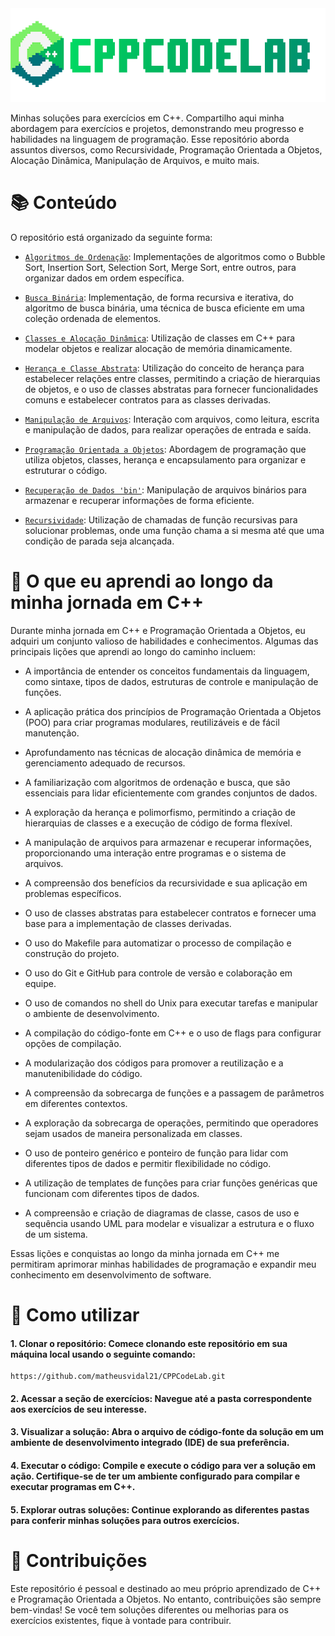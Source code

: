

<img src="Recursividade/docs/cppcodelab.png" alt="Logo C++" height="150" width="600">

Minhas soluções para exercícios em C++. Compartilho aqui minha abordagem para exercícios e projetos, demonstrando meu progresso e habilidades na linguagem de programação. Esse repositório aborda assuntos diversos, como Recursividade, Programação Orientada a Objetos, Alocação Dinâmica, Manipulação de Arquivos, e muito mais.

# 📚 Conteúdo
O repositório está organizado da seguinte forma:

- [`Algoritmos de Ordenação`](Algoritmos%20de%20Ordenação): Implementações de algoritmos como o Bubble Sort, Insertion Sort, Selection Sort, Merge Sort, entre outros, para organizar dados em ordem específica.

- [`Busca Binária`](Busca%20Binária): Implementação, de forma recursiva e iterativa, do algoritmo de busca binária, uma técnica de busca eficiente em uma coleção ordenada de elementos.

- [`Classes e Alocação Dinâmica`](Classes%20e%20Alocação%20Dinâmica): Utilização de classes em C++ para modelar objetos e realizar alocação de memória dinamicamente.

- [`Herança e Classe Abstrata`](Herança%20e%20Classe%20Abstrata): Utilização do conceito de herança para estabelecer relações entre classes, permitindo a criação de hierarquias de objetos, e o uso de classes abstratas para fornecer funcionalidades comuns e estabelecer contratos para as classes derivadas.

- [`Manipulação de Arquivos`](Manipulação%20de%20Arquivos): Interação com arquivos, como leitura, escrita e manipulação de dados, para realizar operações de entrada e saída.

- [`Programação Orientada a Objetos`](Programação%20Orientada%20a%20Objetos): Abordagem de programação que utiliza objetos, classes, herança e encapsulamento para organizar e estruturar o código.

- [`Recuperação de Dados 'bin'`](Recuperação%20de%20Dados%20'bin'): Manipulação de arquivos binários para armazenar e recuperar informações de forma eficiente.

- [`Recursividade`](Recursividade/): Utilização de chamadas de função recursivas para solucionar problemas, onde uma função chama a si mesma até que uma condição de parada seja alcançada.

# 🧠 O que eu aprendi ao longo da minha jornada em C++
Durante minha jornada em C++ e Programação Orientada a Objetos, eu adquiri um conjunto valioso de habilidades e conhecimentos. Algumas das principais lições que aprendi ao longo do caminho incluem:

- A importância de entender os conceitos fundamentais da linguagem, como sintaxe, tipos de dados, estruturas de controle e manipulação de funções.

- A aplicação prática dos princípios de Programação Orientada a Objetos (POO) para criar programas modulares, reutilizáveis e de fácil manutenção.

- Aprofundamento nas técnicas de alocação dinâmica de memória e gerenciamento adequado de recursos.

- A familiarização com algoritmos de ordenação e busca, que são essenciais para lidar eficientemente com grandes conjuntos de dados.

- A exploração da herança e polimorfismo, permitindo a criação de hierarquias de classes e a execução de código de forma flexível.

- A manipulação de arquivos para armazenar e recuperar informações, proporcionando uma interação entre programas e o sistema de arquivos.

- A compreensão dos benefícios da recursividade e sua aplicação em problemas específicos.
- O uso de classes abstratas para estabelecer contratos e fornecer uma base para a implementação de classes derivadas.

- O uso do Makefile para automatizar o processo de compilação e construção do projeto.

- O uso do Git e GitHub para controle de versão e colaboração em equipe.

- O uso de comandos no shell do Unix para executar tarefas e manipular o ambiente de desenvolvimento.

- A compilação do código-fonte em C++ e o uso de flags para configurar opções de compilação.

- A modularização dos códigos para promover a reutilização e a manutenibilidade do código.

- A compreensão da sobrecarga de funções e a passagem de parâmetros em diferentes contextos.

- A exploração da sobrecarga de operações, permitindo que operadores sejam usados de maneira personalizada em classes.

- O uso de ponteiro genérico e ponteiro de função para lidar com diferentes tipos de dados e permitir flexibilidade no código.

- A utilização de templates de funções para criar funções genéricas que funcionam com diferentes tipos de dados.

- A compreensão e criação de diagramas de classe, casos de uso e sequência usando UML para modelar e visualizar a estrutura e o fluxo de um sistema.


Essas lições e conquistas ao longo da minha jornada em C++ me permitiram aprimorar minhas habilidades de programação e expandir meu conhecimento em desenvolvimento de software.


# 📖 Como utilizar
#### 1. Clonar o repositório: Comece clonando este repositório em sua máquina local usando o seguinte comando:
```
https://github.com/matheusvidal21/CPPCodeLab.git
```

#### 2. Acessar a seção de exercícios: Navegue até a pasta correspondente aos exercícios de seu interesse.

#### 3. Visualizar a solução: Abra o arquivo de código-fonte da solução em um ambiente de desenvolvimento integrado (IDE) de sua preferência.

#### 4. Executar o código: Compile e execute o código para ver a solução em ação. Certifique-se de ter um ambiente configurado para compilar e executar programas em C++.

#### 5. Explorar outras soluções: Continue explorando as diferentes pastas para conferir minhas soluções para outros exercícios.

# 🤝 Contribuições
Este repositório é pessoal e destinado ao meu próprio aprendizado de C++ e Programação Orientada a Objetos. No entanto, contribuições são sempre bem-vindas! Se você tem soluções diferentes ou melhorias para os exercícios existentes, fique à vontade para contribuir.